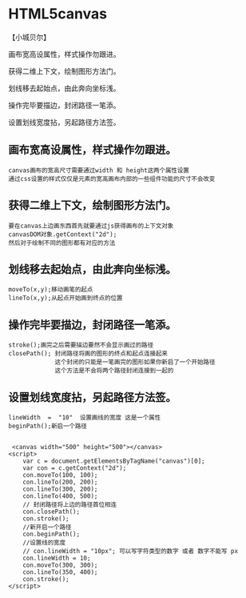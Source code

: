 # HTML5canvas
【小城贝尔】

画布宽高设属性，样式操作勿跟进。

获得二维上下文，绘制图形方法门。

划线移去起始点，由此奔向坐标浅。

操作完毕要描边，封闭路径一笔添。

设置划线宽度拈，另起路径方法签。


## 画布宽高设属性，样式操作勿跟进。
    canvas画布的宽高尺寸需要通过width 和 height这两个属性设置
    通过css设置的样式仅仅是元素的宽高画布内部的一些组件功能的尺寸不会改变
## 获得二维上下文，绘制图形方法门。
    要在canvas上边画东西首先就要通过js获得画布的上下文对象
    canvasDOM对象.getContext("2d");
    然后对于绘制不同的图形都有对应的方法
## 划线移去起始点，由此奔向坐标浅。
    moveTo(x,y);移动画笔的起点
    lineTo(x,y);从起点开始画到终点的位置
## 操作完毕要描边，封闭路径一笔添。
    stroke();画完之后需要描边要然不会显示画过的路径
    closePath(); 封闭路径将画的图形的终点和起点连接起来
                 这个封闭的只能是一笔画完的图形如果你新启了一个开始路径
                 这个方法是不会将两个路径封闭连接到一起的
## 设置划线宽度拈，另起路径方法签。
    lineWidth  =  "10"  设置画线的宽度 这是一个属性
    beginPath();新启一个路径


     <canvas width="500" height="500"></canvas>
    <script>
        var c = document.getElementsByTagName("canvas")[0];
        var con = c.getContext("2d");
        con.moveTo(100, 100);
        con.lineTo(200, 200);
        con.lineTo(300, 200);
        con.lineTo(400, 500);
        // 封闭路径将上边的路径首位相连
        con.closePath();
        con.stroke();
        //新开启一个路径
        con.beginPath();
        //设置线的宽度
        // con.lineWidth = "10px"; 可以写字符类型的数字 或者 数字不能写 px
        con.lineWidth = 10;
        con.moveTo(300, 300);
        con.lineTo(350, 400);
        con.stroke();
    </script>